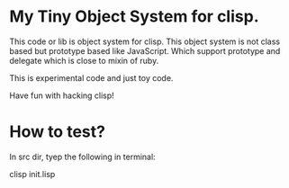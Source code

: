 # My Tiny Object System for clisp.

This code or lib is object system for clisp. This object system is not class based but prototype based like JavaScript. Which support prototype and delegate which is close to mixin of ruby.

This is experimental code and just toy code.

Have fun with hacking clisp!

# How to test?
In src dir, tyep the following in terminal:

clisp init.lisp 